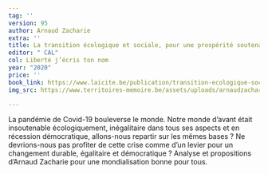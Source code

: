 ```yaml
---
tag: ''
version: 95
author: Arnaud Zacharie
extra: ''
title: La transition écologique et sociale, pour une prospérité soutenable et partagée
editor: " CAL"
col: Liberté j’écris ton nom
year: "2020"
price: ''
book_link: https://www.laicite.be/publication/transition-ecologique-sociale/
img_src: https://www.territoires-memoire.be/assets/uploads/arnaudzacharielatransitionecologiqueetsociale.jpg

---
```

La pandémie de Covid-19 bouleverse le monde. Notre monde d’avant était insoutenable écologiquement, inégalitaire dans tous ses aspects et en récession démocratique, allons-nous repartir sur les mêmes bases ? Ne devrions-nous pas profiter de cette crise comme d’un levier pour un changement durable, égalitaire et démocratique ? Analyse et propositions d’Arnaud Zacharie pour une mondialisation bonne pour tous.